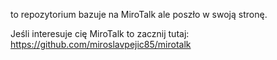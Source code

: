 to repozytorium bazuje na MiroTalk ale poszło w swoją stronę.

Jeśli interesuje cię MiroTalk to zacznij tutaj: https://github.com/miroslavpejic85/mirotalk
